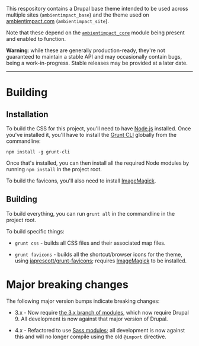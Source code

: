 This respository contains a Drupal base theme intended to be used across
multiple sites (```ambientimpact_base```) and the theme used on
[ambientimpact.com](https://ambientimpact.com/) (```ambientimpact_site```).

Note that these depend on the
[```ambientimpact_core```](https://gitlab.com/Ambient.Impact/drupal-modules)
module being present and enabled to function.

**Warning**: while these are generally production-ready, they're not guaranteed
to maintain a stable API and may occasionally contain bugs, being a
work-in-progress. Stable releases may be provided at a later date.

-----------------

# Building

## Installation

To build the CSS for this project, you'll need to have
[Node.js](https://nodejs.org/) installed. Once you've installed it, you'll have
to install the [Grunt CLI](https://gruntjs.com/getting-started) globally from
the commandline:

```
npm install -g grunt-cli
```

Once that's installed, you can then install all the required Node modules by
running ```npm install``` in the project root.

To build the favicons, you'll also need to install
[ImageMagick](https://imagemagick.org/).

## Building

To build everything, you can run ```grunt all``` in the commandline in the
project root.

To build specific things:

* ```grunt css``` - builds all CSS files and their associated map files.

* ```grunt favicons``` - builds all the shortcut/browser icons for the theme, using [japrescott/grunt-favicons](https://github.com/japrescott/grunt-favicons); requires [ImageMagick](https://imagemagick.org/) to be installed.

# Major breaking changes

The following major version bumps indicate breaking changes:

* 3.x - Now require [the 3.x branch of modules](https://gitlab.com/Ambient.Impact/drupal-modules), which now require Drupal 9. All development is now against that major version of Drupal.

* 4.x - Refactored to use [Sass modules](https://sass-lang.com/blog/the-module-system-is-launched); all development is now against this and will no longer compile using the old ```@import``` directive.
